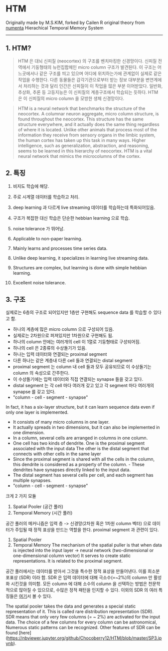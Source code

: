 # HTM
Originally made by M.S.KIM, forked by Cailen R
original theory from [numenta](https://numenta.com/neuroscience-research/research-publications/papers/)
Hierachical Temporal Memory System


---
## 1. HTM?

> HTM 은 대뇌 신피질 (neocortex) 의 구조를 벤치마킹한 신경망이다. 신피질 전역에서 기둥형태의 뉴런집합체인  micro column 구조가 발견된다.
이 구조는 어느곳에서나 같은 구조를 띄고 있으며 어디에 위치하는가에 관계없이 실제로 같은 작업을 수행한다. 
다른 동물들은 감각기관으로부터 받는 정보 대부분을 변연계에서 처리하는 것과 달리 인간은 신피질이 이 작업을 많은 부분 이어받았다.
일반화, 추상화, 추론 등 고등지능은 이 신피질의 계층구조에서 학습되는 듯하다.
HTM 은 이 신피질의 micro column 을 모방한 생체 신경망이다.

> HTM is a neural network that benchmarks the structure of the neocortex. A columnar neuron aggregate, micro column structure, is found throughout the neocortex. This structure has the same structure everywhere, and it actually does the same thing regardless of where it is located. Unlike other animals that process most of the information they receive from sensory organs in the limbic system, the human cortex has taken up this task in many ways. Higher intelligence, such as generalization, abstraction, and reasoning, seems to be learned in this hierarchy of neocortex. HTM is a vital neural network that mimics the microcolumns of the cortex.


## 2. 특징

1. 비지도 학습에 해당.
2. 주로 시계열 데이터를 학습하고 처리.
3. deep learning 과 다르게 live streaming 데이터를 학습하는데 특화되어있음.
4. 구조가 복잡한 대신 학습은 단순한 hebbian learning 으로 학습.
5. noise tolerance 가 뛰어남.


1. Applicable to non-paper learning.
2. Mainly learns and processes time series data.
3. Unlike deep learning, it specializes in learning live streaming data.
4. Structures are complex, but learning is done with simple hebbian learning.
5. Excellent noise tolerance.

## 3. 구조

실제로는 6층의 구조로 되어있지만 1층만 구현해도 sequence data 를 학습할 수 있다고 함.
- 하나의 계층에 많은 micro column 으로 구성되어 있음.
- 실제로는 2차원으로 퍼져있지만 1차원으로 구현해도 됨.
- 하나의 column 안에는 여러개의 cell 이 1열로 기둥형태로 구성되어짐.
- 하나의 cell 은 2종류의 수상돌기가 있음.
- 하나는 입력 데이터와 연결되는 proximal segment
- 다른 하나는 같은 계층내 다른 cell 들과 연결되는 distal segment
- proximal segment 는 column 내 cell 들과 모두 공유되므로 이 수상돌기는 column 의 속성으로 간주한다.
- 이 수상돌기에는 입력 데이터와 직접 연결되는 synapse 들을 갖고 있다.
- distal segment 는 각 cell 마다 여러개 갖고 있고 각 segment 마다 여러개의 synapse 를 갖고 있다. 
- "column - cell - segment - synapse"

In fact, it has a six-layer structure, but it can learn sequence data even if only one layer is implemented.
- It consists of many micro columns in one layer.
- It actually spreads in two dimensions, but it can also be implemented in one dimension.
- In a column, several cells are arranged in columns in one column.
- One cell has two kinds of dendrite. One is the proximal segment associated with the input data The other is the distal segment that connects with other cells in the same layer
- Since the proximal segment is shared with all the cells in the column, this dendrite is considered as a property of the column. - These dendrites have synapses directly linked to the input data.
- The distal segment has several cells per cell, and each segment has multiple synapses.
- "column - cell - segment - synapse"

크게 2 가지 모듈
1. Spatial Pooler (공간 풀러)
2. Temporal Memory (시간 풀러)

공간 풀러의 메커니즘은 입력 층 -> 신경망(2차원 혹은 1차원 column 벡터) 으로 데이터가 주입될 때
정적 표상을 만드는 역할을 한다.
proximal segment 과 관련이 있다.

1. Spatial Pooler 
2. Temporal Memory
The mechanism of the spatial puller is that when data is injected into the input layer -> neural network (two-dimensional or one-dimensional column vector) 
It serves to create static representations. It is related to the proximal segment.

공간 풀러에서는 데이터를 받아서 그것을 특수한 정적 표상을 만들어낸다.
이를 희소분포표상 (SDR) 이라 함.
SDR 은 입력 데이터에 대해 극소수(=~2%)의 column 만 활성화 시킨것을 의미함.
모든 column 에 대해 소수의 column 을 선택하는 방법은 천문학적으로 많아질 수 있으므로,
수많은 정적 패턴을 인지할 수 있다.
이외의 SDR 의 여러 특징들은 [여기](https://nbviewer.jupyter.org/github/Chocoberry12/HTM/blob/master/SP3.ipynb)서 볼 수 있다.


The spatial pooler takes the data and generates a special static representation of it.
This is called rare distribution representation (SDR).
SDR means that only very few columns (= ~ 2%) are activated for the input data.
The choice of a few columns for every column can be astronomical, Numerous static patterns can be recognized.
Other features of SDR can be found [here] (https://nbviewer.jupyter.org/github/Chocoberry12/HTM/blob/master/SP3.ipynb).

